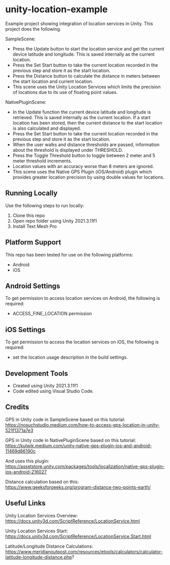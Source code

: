 # unity-location-example
Example project showing integration of location services in Unity. This project does the following.

SampleScene:
- Press the Update button to start the location service and get the current device latitude and longitude. This is saved internally as the current location.
- Press the Set Start button to take the current location recorded in the previous step and store it as the start location.
- Press the Distance button to calculate the distance in meters between the start location and current location.
- This scene uses the Unity Location Services which limits the precision of locations due to its use of floating point values.

NativePluginScene:
- In the Update function the current device latitude and longitude is retrieved. This is saved internally as the current location. If a start location has been stored, then the current distance to the start location is also calculated and displayed.
- Press the Set Start button to take the current location recorded in the previous step and store it as the start location.
- When the user walks and distance thresholds are passed, information about the threshold is displayed under THRESHOLD.
- Press the Toggle Threshold button to toggle between 2 meter and 5 meter threshold increments.
- Location values with an accuracy worse than 8 meters are ignored.
- This scene uses the Native GPS Plugin (iOS/Android) plugin which provides greater location precision by using double values for locations.

## Running Locally
Use the following steps to run locally:
1. Clone this repo
2. Open repo folder using Unity 2021.3.11f1
3. Install Text Mesh Pro

## Platform Support
This repo has been tested for use on the following platforms:
- Android
- iOS

## Android Settings
To get permission to access location services on Android, the following is required:
- ACCESS_FINE_LOCATION permission

## iOS Settings
To get permission to access the location services on iOS, the following is required:
- set the location usage description in the build settings.

## Development Tools
- Created using Unity 2021.3.11f1
- Code edited using Visual Studio Code.

## Credits
GPS in Unity code in SampleScene based on this tutorial:
https://nosuchstudio.medium.com/how-to-access-gps-location-in-unity-521f1371a7e3

GPS in Unity code in NativePluginScene based on this tutorial:
https://kulwik.medium.com/unity-native-gps-plugin-ios-and-android-11469d86190c

And uses this plugin:
https://assetstore.unity.com/packages/tools/localization/native-gps-plugin-ios-android-216027

Distance calculation based on this:
https://www.geeksforgeeks.org/program-distance-two-points-earth/


## Useful Links
Unity Location Services Overview:
https://docs.unity3d.com/ScriptReference/LocationService.html

Unity Location Services Start:
https://docs.unity3d.com/ScriptReference/LocationService.Start.html

Latitude/Longitude Distance Calculations:
https://www.meridianoutpost.com/resources/etools/calculators/calculator-latitude-longitude-distance.php?

